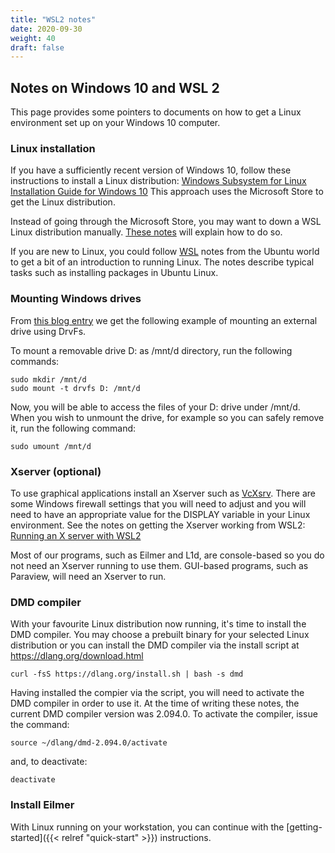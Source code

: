 ```yaml
---
title: "WSL2 notes"
date: 2020-09-30
weight: 40
draft: false
---
```


## Notes on Windows 10 and WSL 2

This page provides some pointers to documents on
how to get a Linux environment set up on your Windows 10 computer.

### Linux installation

If you have a sufficiently recent version of Windows 10,
follow these instructions to install a Linux distribution:
[Windows Subsystem for Linux Installation Guide for Windows 10](https://docs.microsoft.com/en-us/windows/wsl/install-win10)
This approach uses the Microsoft Store to get the Linux distribution.

Instead of going through the Microsoft Store, you may want to down a WSL Linux distribution manually.
[These notes](https://docs.microsoft.com/en-us/windows/wsl/install-manual) will explain how to do so.

If you are new to Linux, you could follow [WSL](https://wiki.ubuntu.com/WSL) notes
from the Ubuntu world to get a bit of an introduction to running Linux.
The notes describe typical tasks such as installing packages in Ubuntu Linux.

### Mounting Windows drives

From [this blog entry](https://docs.microsoft.com/en-us/archive/blogs/wsl/file-system-improvements-to-the-windows-subsystem-for-linux) 
we get the following example of mounting an external drive using DrvFs.

To mount a removable drive D: as /mnt/d directory, run the following commands:

    sudo mkdir /mnt/d
    sudo mount -t drvfs D: /mnt/d

Now, you will be able to access the files of your D: drive under /mnt/d. 
When you wish to unmount the drive, for example so you can safely remove it, run the following command:

    sudo umount /mnt/d


### Xserver (optional)

To use graphical applications install an Xserver such as [VcXsrv](https://sourceforge.net/projects/vcxsrv/).
There are some Windows firewall settings that you will need to adjust and
you will need to have an appropriate value for the DISPLAY variable in your Linux environment.
See the notes on getting the Xserver working from WSL2:
[Running an X server with WSL2](https://skeptric.com/wsl2-xserver/)

Most of our programs, such as Eilmer and L1d, are console-based
so you do not need an Xserver running to use them.
GUI-based programs, such as Paraview, will need an Xserver to run.


### DMD compiler

With your favourite Linux distribution now running,
it's time to install the DMD compiler.
You may choose a prebuilt binary for your selected Linux distribution or
you can install the DMD compiler via the install script at https://dlang.org/download.html

    curl -fsS https://dlang.org/install.sh | bash -s dmd

Having installed the compier via the script,
you will need to activate the DMD compiler in order to use it.
At the time of writing these notes, the current DMD compiler version was 2.094.0.
To activate the compiler, issue the command:

    source ~/dlang/dmd-2.094.0/activate

and, to deactivate:

    deactivate


### Install Eilmer

With Linux running on your workstation,
you can continue with the [getting-started]({{< relref "quick-start" >}}) instructions.


